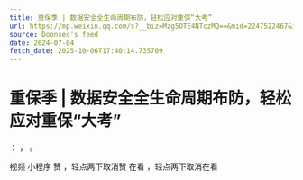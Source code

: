 ```yaml
---
title: 重保季 | 数据安全全生命周期布防，轻松应对重保“大考”
url: https://mp.weixin.qq.com/s?__biz=Mzg5OTE4NTczMQ==&mid=2247522467&idx=1&sn=953e78527b825c4313dc7025123f302e
source: Doonsec's feed
date: 2024-07-04
fetch_date: 2025-10-06T17:40:14.735709
---
```


# 重保季 | 数据安全全生命周期布防，轻松应对重保“大考”

：
，
。

视频
小程序
赞
，轻点两下取消赞
在看
，轻点两下取消在看